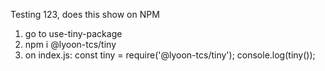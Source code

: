 Testing 123, does this show on NPM

1. go to use-tiny-package
2. npm i @lyoon-tcs/tiny
3. on index.js:
   const tiny = require('@lyoon-tcs/tiny');
   console.log(tiny());
